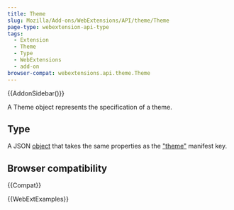 ```yaml
---
title: Theme
slug: Mozilla/Add-ons/WebExtensions/API/theme/Theme
page-type: webextension-api-type
tags:
  - Extension
  - Theme
  - Type
  - WebExtensions
  - add-on
browser-compat: webextensions.api.theme.Theme
---
```


{{AddonSidebar()}}

A Theme object represents the specification of a theme.

## Type

A JSON [object](/en-US/docs/Web/JavaScript/Reference/Global_Objects/Object) that takes the same properties as the ["theme"](/en-US/docs/Mozilla/Add-ons/WebExtensions/manifest.json/theme) manifest key.

## Browser compatibility

{{Compat}}

{{WebExtExamples}}
